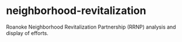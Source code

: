 # neighborhood-revitalization
Roanoke Neighborhood Revitalization Partnership (RRNP) analysis and display of efforts.
